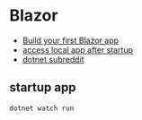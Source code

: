 # Blazor

* [Build your first Blazor app](https://dotnet.microsoft.com/learn/aspnet/blazor-tutorial/create)
* [access local app after startup](http://localhost:5000)
* [dotnet subreddit](https://www.reddit.com/r/dotnet/)

## startup app
```
dotnet watch run
```

